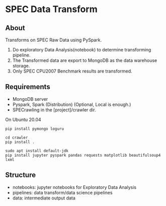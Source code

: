 # SPEC Data Transform

## About
Transforms on SPEC Raw Data using PySpark.
1. Do exploratory Data Analysis(notebook) to determine transforming pipeline.
2. The Transformed data are export to MongoDB as the data warehouse storage.
3. Only SPEC CPU2007 Benchmark results are transformed.

## Requirements
* MongoDB server
* Pyspark, Spark (Distribution) (Optional, Local is enough.)
* SPECrawling in the [project]/crawler dir. 

On Ubuntu 20.04
```shell
pip install pymongo loguru
```
```shell
cd crawler
pip install .
```
```shell
sudo apt install default-jdk
pip install jupyter pyspark pandas requests matplotlib beautifulsoup4 lxml
```

## Structure
* notebooks: jupyter notebooks for Exploratory Data Analysis
* pipelines: data transform/data science pipelines
* data: intermediate output data